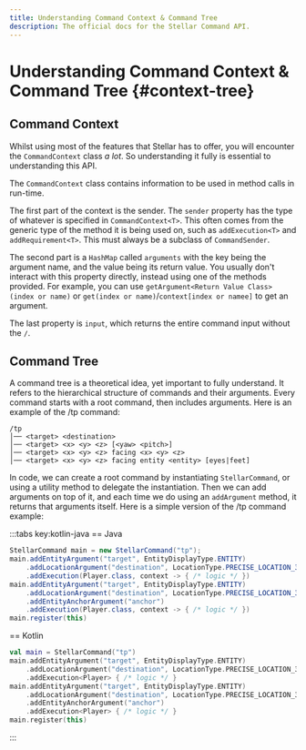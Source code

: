 ```yaml
---
title: Understanding Command Context & Command Tree
description: The official docs for the Stellar Command API.
---
```


# Understanding Command Context & Command Tree {#context-tree}

## Command Context 

Whilst using most of the features that Stellar has to offer, you will encounter the `CommandContext` class _a lot_. So understanding it fully is essential to understanding this API.

The `CommandContext` class contains information to be used in method calls in run-time.

The first part of the context is the sender. The `sender` property has the type of whatever is specified in `CommandContext<T>`. This often comes from the generic type of the method it is being used on, such as `addExecution<T>` and `addRequirement<T>`. This must always be a subclass of `CommandSender`. 

The second part is a `HashMap` called `arguments` with the key being the argument name, and the value being its return value. You usually don't interact with this property directly, instead using one of the methods provided. For example, you can use `getArgument<Return Value Class>(index or name)` or `get(index or name)`/`context[index or namee]` to get an argument.

The last property is `input`, which returns the entire command input without the `/`.

## Command Tree

A command tree is a theoretical idea, yet important to fully understand. It refers to the hierarchical structure of commands and their arguments. Every command starts with a root command, then includes arguments. Here is an example of the /tp command:

```
/tp
│── <target> <destination>
│── <target> <x> <y> <z> [<yaw> <pitch>]
│── <target> <x> <y> <z> facing <x> <y> <z>
│── <target> <x> <y> <z> facing entity <entity> [eyes|feet]
```

In code, we can create a root command by instantiating `StellarCommand`, or using a utility method to delegate the instantiation. Then we can add arguments on top of it, and each time we do using an `addArgument` method, it returns that arguments itself. Here is a simple version of the /tp command example:

:::tabs key:kotlin-java
== Java
```Java
StellarCommand main = new StellarCommand("tp");
main.addEntityArgument("target", EntityDisplayType.ENTITY)
    .addLocationArgument("destination", LocationType.PRECISE_LOCATION_3D)
    .addExecution(Player.class, context -> { /* logic */ })
main.addEntityArgument("target", EntityDisplayType.ENTITY)
    .addLocationArgument("destination", LocationType.PRECISE_LOCATION_3D)
    .addEntityAnchorArgument("anchor")
    .addExecution(Player.class, context -> { /* logic */ })
main.register(this)
```
== Kotlin
```Kotlin
val main = StellarCommand("tp")
main.addEntityArgument("target", EntityDisplayType.ENTITY)
    .addLocationArgument("destination", LocationType.PRECISE_LOCATION_3D)
    .addExecution<Player> { /* logic */ }
main.addEntityArgument("target", EntityDisplayType.ENTITY)
    .addLocationArgument("destination", LocationType.PRECISE_LOCATION_3D)
    .addEntityAnchorArgument("anchor")
    .addExecution<Player> { /* logic */ }
main.register(this)
```
:::